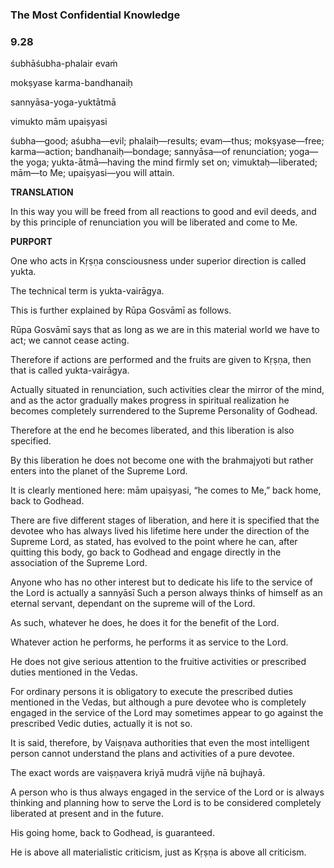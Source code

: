 <!--
.. title: Bg:mirror:7/7
.. slug: bg-7-mirror
.. date: 2019-08-16 13:29:18 UTC-04:00 
.. tags: mirror
.. category: bhagavad-gita
.. link:
.. description: mirror
.. type: text
-->

### The Most Confidential Knowledge

### 9.28

śubhāśubha-phalair evaṁ

mokṣyase karma-bandhanaiḥ

sannyāsa-yoga-yuktātmā

vimukto mām upaiṣyasi

<!-- TEASER_END -->

śubha—good; aśubha—evil; phalaiḥ—results; evam—thus; mokṣyase—free; karma—action; bandhanaiḥ—bondage; sannyāsa—of renunciation; yoga—the yoga; yukta-ātmā—having the mind firmly set on; vimuktaḥ—liberated; mām—to Me; upaiṣyasi—you will attain.

**TRANSLATION**

In this way you will be freed from all reactions to good and evil deeds, and by this principle of renunciation you will be liberated and come to Me.

**PURPORT**

One who acts in Kṛṣṇa consciousness under superior direction is called yukta.

The technical term is yukta-vairāgya.

This is further explained by Rūpa Gosvāmī as follows.

Rūpa Gosvāmī says that as long as we are in this material world we have to act; we cannot cease acting.

Therefore if actions are performed and the fruits are given to Kṛṣṇa, then that is called yukta-vairāgya.

Actually situated in renunciation, such activities clear the mirror of the mind, and as the actor gradually makes progress in spiritual realization he becomes completely surrendered to the Supreme Personality of Godhead.

Therefore at the end he becomes liberated, and this liberation is also specified.

By this liberation he does not become one with the brahmajyoti but rather enters into the planet of the Supreme Lord.

It is clearly mentioned here: mām upaiṣyasi, “he comes to Me,” back home, back to Godhead.

There are five different stages of liberation, and here it is specified that the devotee who has always lived his lifetime here under the direction of the Supreme Lord, as stated, has evolved to the point where he can, after quitting this body, go back to Godhead and engage directly in the association of the Supreme Lord.

Anyone who has no other interest but to dedicate his life to the service of the Lord is actually a sannyāsī Such a person always thinks of himself as an eternal servant, dependant on the supreme will of the Lord.

As such, whatever he does, he does it for the benefit of the Lord.

Whatever action he performs, he performs it as service to the Lord.

He does not give serious attention to the fruitive activities or prescribed duties mentioned in the Vedas.

For ordinary persons it is obligatory to execute the prescribed duties mentioned in the Vedas, but although a pure devotee who is completely engaged in the service of the Lord may sometimes appear to go against the prescribed Vedic duties, actually it is not so.

It is said, therefore, by Vaiṣṇava authorities that even the most intelligent person cannot understand the plans and activities of a pure devotee.

The exact words are vaiṣṇavera kriyā mudrā vijñe nā bujhayā.

A person who is thus always engaged in the service of the Lord or is always thinking and planning how to serve the Lord is to be considered completely liberated at present and in the future.

His going home, back to Godhead, is guaranteed.

He is above all materialistic criticism, just as Kṛṣṇa is above all criticism.

